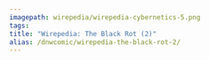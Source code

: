 ```yaml
---
imagepath: wirepedia/wirepedia-cybernetics-5.png
tags:
title: "Wirepedia: The Black Rot (2)"
alias: /dnwcomic/wirepedia-the-black-rot-2/
---
```

